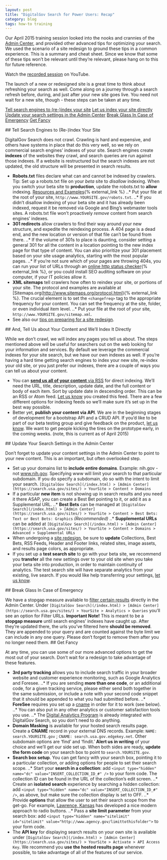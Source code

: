 ```yaml
---
layout: post
title: "DigitalGov Search for Power Users: Recap"
category: blog
tags: how-to training
---
```


Our April 2015 training session looked into the nooks and crannies of the [Admin Center](https://search.usa.gov/sites/), and provided other advanced tips for optimizing your search. We used the scenario of a site redesign to ground these tips in a common experience. This is a summary and cheat sheet. Since we know that some of these tips won’t be relevant until they’re relevant, please hang on to this for future reference.

Watch the [recorded session](https://www.youtube.com/watch?v=Z1Eg9LhhFcY) on YouTube.

The launch of a new or redesigned site is a great time to think about refreshing your search as well. Come along on a journey through a search refresh before, during, and just after your new site goes live. You need not wait for a new site, though - these steps can be taken at any time.

[Tell search engines to (re-)index your site](#commercial)
[Let us index your site directly](#direct)
[Update your search settings in the Admin Center](#ac)
[Break Glass In Case of Emergency](#emergency)
[Get Fancy](#fancy)

<a name="commercial"></a>## Tell Search Engines to (Re-)Index Your Site

DigitalGov Search does not crawl. Crawling is hard and expensive, and others have systems in place that do this very well, so we rely on commercial search engines’ indexes of your site. Search engines create **indexes** of the websites they crawl, and search queries are run against those indexes. If a website is restructured but the search indexes are not updated, the old structure will be presented in search results.

* **Robots.txt** files declare what can and cannot be indexed by crawlers. Tip: Set up a robots.txt file on your *beta* site to *disallow* indexing. When you switch your beta site to **production**, update the robots.txt to **allow** indexing. [Resources and Examples](https://www.google.com/search?q=robots.txt+example){% external_link %} 
..* Put your file at the root of your site, `http://www.YOURSITE.gov/robots.txt`.
..* If you didn’t disallow indexing of your beta site and it has already been indexed, request it be removed via Google and Bing’s webmaster tools sites. A robots.txt file won’t proactively *remove* content from search engines’ indexes. 
* **301 redirects** allow crawlers to find their way around your new structure, and expedite the reindexing process. A 404 page is a dead end, and the new location or version of that file can’t be found from there. 
..* If the volume of 301s to place is daunting, consider setting a general 301 for all the content in a location pointing to the new index page for that type of content. You can also prioritize your 301 placement based on your site usage analytics, starting with the most popular pages.
..* If you’re not sure which of your pages are throwing 404s, you can run your list of URLs through an [online http status checker](https://duckduckgo.com/?q=http+status+checker){% external_link %}, or you could install SEO auditing software on your computer, if your IT policies allow it.
* **XML sitemaps** tell crawlers how often to reindex your site, or portions of your site. The protocol and examples are available at [Sitemaps.org(http://www.sitemaps.org/protocol.html){% external_link %}. The crucial element is to set the `<changefreq>` tag to the appropriate frequency for your content. You can set the frequency at the site, folder, or even individual item level.
..* Put your file at the root of your site, `http://www.YOURSITE.gov/sitemap.xml`.
* See also our [tips on preparing for a site redesign](/blog/redesign.html).

<a name="direct"></a>## And, Tell Us about Your Content and We’ll Index It Directly

While we don’t crawl, we will index any pages you tell us about. The steps mentioned above will be useful for searchers out on the web looking for your information and services. By default we leverage the commercial indexes for your site search, but we have our own indexes as well.  If you’re having a hard time getting search engines to index your new site, re-index your old site, or you just prefer our indexes, there are a couple of ways you can tell us about your content.

* You can [**send us all of your content** via RSS](/manual/rss.html) for direct indexing. We’ll need the URL, title, description, update date, and the full content or body of each item. Sort by update date in descending order. This can be an RSS or Atom feed. [Let us know](mailto:search@support.digitalgov.gov) you created this feed. There are a few different options for indexing feeds so we’ll make sure it’s set up in the best way possible.
* Better yet, **publish your content via API**. We are in the beginning stages of development for a bootstrap API and a CRUD API. If you’d like to be part of our beta testing group and give feedback on the product, [let us know](mailto:search@support.digitalgov.gov). We want to get people kicking the tires on the prototype early, in the coming weeks. (note, this is current as of April 2015)

<a name="ac"></a>## Update Your Search Settings in the Admin Center

Don’t forget to update your content settings in the Admin Center to point to your new content. This is an important, but often overlooked step.

* Set up your domains list to **include entire domains**. Example: nih.gov - not www.nih.gov. Specifying www will limit your search to that particular subdomain. If you do specify a subdomain, do so with the intent to limit your search. `[DigitalGov Search](/index.html) > [Admin Center](https://search.usa.gov/sites/) > YourSite > Content > Domains`
* If a particular **new item** is not showing up in search results and you need it there ASAP, you can create a Best Bet pointing to it, or add it as a Supplemental URL.
..* **Best Bets** can be managed at `[DigitalGov Search](/index.html) > [Admin Center](https://search.usa.gov/sites/) > YourSite > Content > Best Bets: Text or Best Bets: Graphics` *(Recommended)*
..* **Supplemental URLs** can be added at `[DigitalGov Search](/index.html) > [Admin Center](https://search.usa.gov/sites/) > YourSite > Content > Domains > Advanced > Supplemental URLs`
* When undergoing a [site redesign](/blog/redesign.html), be sure to **update** Collections, Best Bets, RSS Feeds, Header and Footer links, related sites, image assets, and results page colors, as appropriate. 
* If you set up a **test search site** to go with your beta site, we recommend you **transfer** all the new settings over to your old site when you take your beta site into production, in order to maintain continuity of analytics. The test search site will have separate analytics from your existing, live search. If you would like help transferring your settings, [let us know](mailto:search@support.digitalgov.gov).

<a name="emergency"></a>## Break Glass In Case of Emergency

We have a stopgap measure available to [filter certain results](/manual/domains-advanced.html) directly in the Admin Center. Under `[DigitalGov Search](/index.html) > [Admin Center](https://search.usa.gov/sites/) > YourSite > Analytics > Queries` you’ll see an option for Filter URLs. 
**Important Note!** This is meant to be a **stopgap measure** until search engines’ indexes have caught up. After they’re updated there, the urls you’ve filtered here **should be removed**. They are appended to your query and are counted against the byte limit we can include in any one query. Please don’t forget to remove them after you no longer need them.
<a name="fancy"></a>## Get Fancy

At any time, you can use some of our more advanced options to get the most out of your search. Don’t wait for a redesign to take advantage of these features.

* **3rd party tracking** allows you to include search traffic in your broader website and customer experience monitoring, such as Google Analytics and Foresee.
..* If you are sending **more than one code**, or an additional code, for a given tracking service, please either send both together in the same submission, or include a note with your second code snippet that it should be appended to what you had submitted before.
..* **ForeSee** requires you set up a [cname](/manual/cname.html) in order for it to work (see below). 
..* You can also put in any other analytics or customer satisfaction tools you use. 
..* The [Digital Analytics Program](http://www.digitalgov.gov/services/dap/) is already integrated with DigitalGov Search, so you don’t need to do anything.
* **Domain Masking** is available for your hosted search results page. Create a **CNAME** record in your external DNS records. Example: `NAME: search.YOURSITE.gov` ; `CNAME: search.usa.gov.edgekey.net`. Other subdomain options are ‘find’ and ‘findit.’ **Alert us in writing** of your choice and we’ll get our side set up. When both sides are ready, **update the form code** on your search box to point to `search.YOURSITE.gov`.
* **Search box setup**. You can get fancy with your search box, pointing it to a particular collection, or adding options for people to set their search scope.
..* Start your **search in a collection**: add `<input type="hidden" name="dc" value="INSERT_COLLECTION_ID_#" />` to your form code. The collection ID can be found in the URL of the collection’s edit screen.
..* Create an **isolated search** experience by searching a hidden collection: add `<input type="hidden" name="dc" value="INSERT_COLLECTION_ID_#" />`, as above, but make sure the collection display is set to OFF.
..* Provide **options** that allow the user to set their search scope from the get-go. For example, [Lawrence, Kansas](http://lawrenceks.org/) has developed a nice modern approach to radio buttons. 
..* Pass a **site limit parameter** from your search box: add `<input type="hidden" name="sitelimit" id="sitelimit" value="http://www.agency.gov/limittothisfolder">` to your form code.
* The **API key** for displaying search results on your own site is available under `[DigitalGov Search](/index.html) > [Admin Center](https://search.usa.gov/sites/) > YourSite > Activate > API Access Key`. We recommend you **use the hosted results page** whenever possible, to take advantage of all of the features of our service.